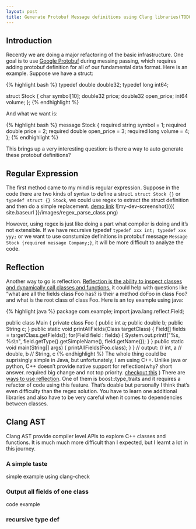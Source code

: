 ```yaml
---
layout: post
title: Generate Protobuf Message definitions using Clang libraries(TODO)
---
```


## Introduction
Recently we are doing a major refactoring of the basic infrastructure. One goal is to use [Google Protobuf](https://github.com/google/protobuf) during messing passing, which requires adding protobuf definition for all of our fundamental data format. Here is an example. Suppose we have a struct:

{% highlight bash %}
typedef double double32;
typedef long int64;

struct Stock {
char symbol[10];
double32 price;
double32 open_price;
int64 volume;
};
{% endhighlight %}

And what we want is:

{% highlight bash %}
message Stock {
required string symbol = 1;
required double price = 2;
required double open_price = 3;
required long volume = 4;
};
{% endhighlight %}

This brings up a very interesting question: is there a way to auto generate these protobuf definitions?

## Regular Expression
The first method came to my mind is regular expression. Suppose in the code there are two kinds of syntax to define a struct.
`struct Stock {}` or `typedef struct {} Stock`, we could use regex to extract the struct definition and then do a simple replacement. [demo link](https://regex101.com/r/zP0nB8/2)
![my-dev-screenshot]({{ site.baseurl }}/images/regex_parse_class.png)
       
However, using regex is just like doing a part what compiler is doing and it’s not extensible. If we have recursive typedef `typedef xxx int; typedef xxx yyy;` or we want to use constumize definitions in protobuf message  `Message Stock {required message Company;}`, it will be more difficult to analyze the code. 

## Reflection
Another way to go is reflection. [Reflection is the ability to inspect classes and dynamically call classes and functions.](http://stackoverflow.com/questions/37628/what-is-reflection-and-why-is-it-useful) it could help with questions like “what are all the fields class Foo has? is their a method doFoo in class Foo? and what is the root class of class Foo. Here is an toy example using java:

{% highlight java %}
package com.example;
import java.lang.reflect.Field;

public class Main {
    private class Foo {
        public int a;
        public double b;
        public String c;
    }
    public static void printAllFields(Class targetClass) {
        Field[] fields = targetClass.getFields();
        for(Field field : fields) {
            System.out.printf("%s, %s\n", field.getType().getSimpleName(), field.getName());
        }
    }
    public static void main(String[] args) {
        printAllFields(Foo.class);
    }
}
// output:
// int, a
// double, b
// String, c
{% endhighlight %}
The whole thing could be suprisingly simple in Java, but unfortunately, I am using C++. Unlike java or python, C++ doesn’t provide native support for reflection(why? short answer. required big change and not top priority. [checkout this](http://stackoverflow.com/questions/359237/why-does-c-not-have-reflection) ) There are [ ways to use reflection](http://stackoverflow.com/questions/41453/how-can-i-add-reflection-to-a-c-application). One of them is boost::type_traits and it requires a refactor of code using this feature. That’s doable but personally I think that’s even difficulty than the regex solution. You have to learn one additional libraries and also have to be very careful when it comes to dependencies between classes. 
## Clang AST

Clang AST provide compiler level APIs to explore C++ classes and functions. It is much much more difficult than I expected, but I learnt a lot in this journey.

### A simple taste
simple example using clang-check
### Output all fields of one class
code example
### recursive type def


